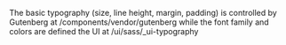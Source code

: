 The basic typography (size, line height, margin, padding) is controlled by Gutenberg at /components/vendor/gutenberg while the font family and colors are defined the UI at /ui/sass/_ui-typography
